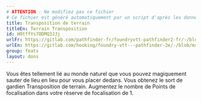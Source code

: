 ```yaml
---
# ATTENTION : Ne modifiez pas ce fichier
# Ce fichier est généré automatiquement par un script d'après les données du module Foundry VTT officiel et de sa traduction
title: Transposition de terrain
titleEn: Terrain Transposition
id: H0tffYs7ODMQ3JJj
urlFr: https://gitlab.com/pathfinder-fr/foundryvtt-pathfinder2-fr/-/blob/master/data/feats/H0tffYs7ODMQ3JJj.htm
urlEn: https://gitlab.com/hooking/foundry-vtt---pathfinder-2e/-/blob/master/packs/data/feats.db/terrain-transposition.json
group: feats
layout: dons
---
```

Vous êtes tellement lié au monde naturel que vous pouvez magiquement sauter de lieu en lieu pour vous placer dedans. Vous obtenez le sort de gardien <a class="entity-link" data-pack="pf2e.spells-srd" data-id="rtA3HRGoy7PQTOhq" draggable="true">Transposition de terrain</a>. Augmentez le nombre de Points de focalisation dans votre réserve de focalisation de 1.


